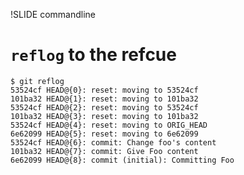!SLIDE commandline

# `reflog` to the refcue #

    $ git reflog
    53524cf HEAD@{0}: reset: moving to 53524cf
    101ba32 HEAD@{1}: reset: moving to 101ba32
    53524cf HEAD@{2}: reset: moving to 53524cf
    101ba32 HEAD@{3}: reset: moving to 101ba32
    53524cf HEAD@{4}: reset: moving to ORIG_HEAD
    6e62099 HEAD@{5}: reset: moving to 6e62099
    53524cf HEAD@{6}: commit: Change foo's content
    101ba32 HEAD@{7}: commit: Give Foo content
    6e62099 HEAD@{8}: commit (initial): Committing Foo
